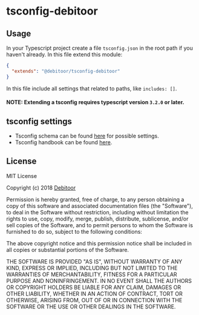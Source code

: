 # tsconfig-debitoor

## Usage

In your Typescript project create a file `tsconfig.json` in the root path if you haven't already. In this file extend this module:

```json
{
  "extends": "@debitoor/tsconfig-debitoor"
}
```

In this file include all settings that related to paths, like `includes: []`.

#### NOTE: Extending a tsconfig requires typescript version `3.2.0` or later.

## tsconfig settings

* Tsconfig schema can be found [here](http://json.schemastore.org/tsconfig) for possible settings.
* Tsconfig handbook can be found [here](https://www.typescriptlang.org/docs/handbook/tsconfig-json.html).

## License

MIT License

Copyright (c) 2018 [Debitoor](https://debitoor.com)

Permission is hereby granted, free of charge, to any person obtaining a copy of this software and associated documentation files (the "Software"), to deal in the Software without restriction, including without limitation the rights to use, copy, modify, merge, publish, distribute, sublicense, and/or sell copies of the Software, and to permit persons to whom the Software is furnished to do so, subject to the following conditions:

The above copyright notice and this permission notice shall be included in all copies or substantial portions of the Software.

THE SOFTWARE IS PROVIDED "AS IS", WITHOUT WARRANTY OF ANY KIND, EXPRESS OR IMPLIED, INCLUDING BUT NOT LIMITED TO THE WARRANTIES OF MERCHANTABILITY, FITNESS FOR A PARTICULAR PURPOSE AND NONINFRINGEMENT. IN NO EVENT SHALL THE AUTHORS OR COPYRIGHT HOLDERS BE LIABLE FOR ANY CLAIM, DAMAGES OR OTHER LIABILITY, WHETHER IN AN ACTION OF CONTRACT, TORT OR OTHERWISE, ARISING FROM, OUT OF OR IN CONNECTION WITH THE SOFTWARE OR THE USE OR OTHER DEALINGS IN THE SOFTWARE.
